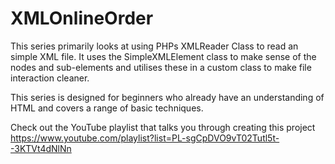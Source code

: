 # XMLOnlineOrder

This series primarily looks at using PHPs XMLReader Class to read an simple XML file.
It uses the SimpleXMLElement class to make sense of the nodes and sub-elements and utilises these in a custom class to make file interaction cleaner.

This series is designed for beginners who already have an understanding of HTML and covers a range of basic techniques.

Check out the YouTube playlist that talks you through creating this project
https://www.youtube.com/playlist?list=PL-sgCpDVO9vT02Tutl5t--3KTVt4dNlNn

